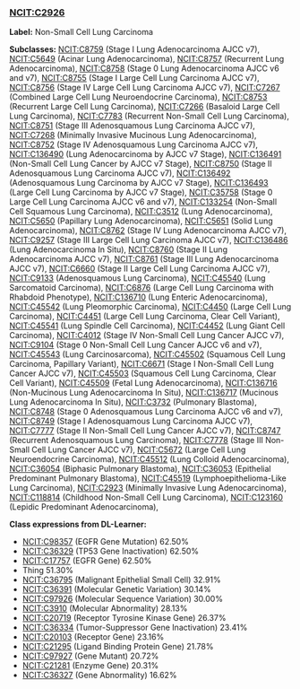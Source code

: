 
### [NCIT:C2926](http://purl.obolibrary.org/obo/NCIT_C2926)
**Label:** Non-Small Cell Lung Carcinoma

**Subclasses:** [NCIT:C8759](http://purl.obolibrary.org/obo/NCIT_C8759) (Stage I Lung Adenocarcinoma AJCC v7), [NCIT:C5649](http://purl.obolibrary.org/obo/NCIT_C5649) (Acinar Lung Adenocarcinoma), [NCIT:C8757](http://purl.obolibrary.org/obo/NCIT_C8757) (Recurrent Lung Adenocarcinoma), [NCIT:C8758](http://purl.obolibrary.org/obo/NCIT_C8758) (Stage 0 Lung Adenocarcinoma AJCC v6 and v7), [NCIT:C8755](http://purl.obolibrary.org/obo/NCIT_C8755) (Stage I Large Cell Lung Carcinoma AJCC v7), [NCIT:C8756](http://purl.obolibrary.org/obo/NCIT_C8756) (Stage IV Large Cell Lung Carcinoma AJCC v7), [NCIT:C7267](http://purl.obolibrary.org/obo/NCIT_C7267) (Combined Large Cell Lung Neuroendocrine Carcinoma), [NCIT:C8753](http://purl.obolibrary.org/obo/NCIT_C8753) (Recurrent Large Cell Lung Carcinoma), [NCIT:C7266](http://purl.obolibrary.org/obo/NCIT_C7266) (Basaloid Large Cell Lung Carcinoma), [NCIT:C7783](http://purl.obolibrary.org/obo/NCIT_C7783) (Recurrent Non-Small Cell Lung Carcinoma), [NCIT:C8751](http://purl.obolibrary.org/obo/NCIT_C8751) (Stage III Adenosquamous Lung Carcinoma AJCC v7), [NCIT:C7268](http://purl.obolibrary.org/obo/NCIT_C7268) (Minimally Invasive Mucinous Lung Adenocarcinoma), [NCIT:C8752](http://purl.obolibrary.org/obo/NCIT_C8752) (Stage IV Adenosquamous Lung Carcinoma AJCC v7), [NCIT:C136490](http://purl.obolibrary.org/obo/NCIT_C136490) (Lung Adenocarcinoma by AJCC v7 Stage), [NCIT:C136491](http://purl.obolibrary.org/obo/NCIT_C136491) (Non-Small Cell Lung Cancer by AJCC v7 Stage), [NCIT:C8750](http://purl.obolibrary.org/obo/NCIT_C8750) (Stage II Adenosquamous Lung Carcinoma AJCC v7), [NCIT:C136492](http://purl.obolibrary.org/obo/NCIT_C136492) (Adenosquamous Lung Carcinoma by AJCC v7 Stage), [NCIT:C136493](http://purl.obolibrary.org/obo/NCIT_C136493) (Large Cell Lung Carcinoma by AJCC v7 Stage), [NCIT:C35758](http://purl.obolibrary.org/obo/NCIT_C35758) (Stage 0 Large Cell Lung Carcinoma AJCC v6 and v7), [NCIT:C133254](http://purl.obolibrary.org/obo/NCIT_C133254) (Non-Small Cell Squamous Lung Carcinoma), [NCIT:C3512](http://purl.obolibrary.org/obo/NCIT_C3512) (Lung Adenocarcinoma), [NCIT:C5650](http://purl.obolibrary.org/obo/NCIT_C5650) (Papillary Lung Adenocarcinoma), [NCIT:C5651](http://purl.obolibrary.org/obo/NCIT_C5651) (Solid Lung Adenocarcinoma), [NCIT:C8762](http://purl.obolibrary.org/obo/NCIT_C8762) (Stage IV Lung Adenocarcinoma AJCC v7), [NCIT:C9257](http://purl.obolibrary.org/obo/NCIT_C9257) (Stage III Large Cell Lung Carcinoma AJCC v7), [NCIT:C136486](http://purl.obolibrary.org/obo/NCIT_C136486) (Lung Adenocarcinoma In Situ), [NCIT:C8760](http://purl.obolibrary.org/obo/NCIT_C8760) (Stage II Lung Adenocarcinoma AJCC v7), [NCIT:C8761](http://purl.obolibrary.org/obo/NCIT_C8761) (Stage III Lung Adenocarcinoma AJCC v7), [NCIT:C6660](http://purl.obolibrary.org/obo/NCIT_C6660) (Stage II Large Cell Lung Carcinoma AJCC v7), [NCIT:C9133](http://purl.obolibrary.org/obo/NCIT_C9133) (Adenosquamous Lung Carcinoma), [NCIT:C45540](http://purl.obolibrary.org/obo/NCIT_C45540) (Lung Sarcomatoid Carcinoma), [NCIT:C6876](http://purl.obolibrary.org/obo/NCIT_C6876) (Large Cell Lung Carcinoma with Rhabdoid Phenotype), [NCIT:C136710](http://purl.obolibrary.org/obo/NCIT_C136710) (Lung Enteric Adenocarcinoma), [NCIT:C45542](http://purl.obolibrary.org/obo/NCIT_C45542) (Lung Pleomorphic Carcinoma), [NCIT:C4450](http://purl.obolibrary.org/obo/NCIT_C4450) (Large Cell Lung Carcinoma), [NCIT:C4451](http://purl.obolibrary.org/obo/NCIT_C4451) (Large Cell Lung Carcinoma, Clear Cell Variant), [NCIT:C45541](http://purl.obolibrary.org/obo/NCIT_C45541) (Lung Spindle Cell Carcinoma), [NCIT:C4452](http://purl.obolibrary.org/obo/NCIT_C4452) (Lung Giant Cell Carcinoma), [NCIT:C4012](http://purl.obolibrary.org/obo/NCIT_C4012) (Stage IV Non-Small Cell Lung Cancer AJCC v7), [NCIT:C9104](http://purl.obolibrary.org/obo/NCIT_C9104) (Stage 0 Non-Small Cell Lung Cancer AJCC v6 and v7), [NCIT:C45543](http://purl.obolibrary.org/obo/NCIT_C45543) (Lung Carcinosarcoma), [NCIT:C45502](http://purl.obolibrary.org/obo/NCIT_C45502) (Squamous Cell Lung Carcinoma, Papillary Variant), [NCIT:C6671](http://purl.obolibrary.org/obo/NCIT_C6671) (Stage I Non-Small Cell Lung Cancer AJCC v7), [NCIT:C45503](http://purl.obolibrary.org/obo/NCIT_C45503) (Squamous Cell Lung Carcinoma, Clear Cell Variant), [NCIT:C45509](http://purl.obolibrary.org/obo/NCIT_C45509) (Fetal Lung Adenocarcinoma), [NCIT:C136716](http://purl.obolibrary.org/obo/NCIT_C136716) (Non-Mucinous Lung Adenocarcinoma In Situ), [NCIT:C136717](http://purl.obolibrary.org/obo/NCIT_C136717) (Mucinous Lung Adenocarcinoma In Situ), [NCIT:C3732](http://purl.obolibrary.org/obo/NCIT_C3732) (Pulmonary Blastoma), [NCIT:C8748](http://purl.obolibrary.org/obo/NCIT_C8748) (Stage 0 Adenosquamous Lung Carcinoma AJCC v6 and v7), [NCIT:C8749](http://purl.obolibrary.org/obo/NCIT_C8749) (Stage I Adenosquamous Lung Carcinoma AJCC v7), [NCIT:C7777](http://purl.obolibrary.org/obo/NCIT_C7777) (Stage II Non-Small Cell Lung Cancer AJCC v7), [NCIT:C8747](http://purl.obolibrary.org/obo/NCIT_C8747) (Recurrent Adenosquamous Lung Carcinoma), [NCIT:C7778](http://purl.obolibrary.org/obo/NCIT_C7778) (Stage III Non-Small Cell Lung Cancer AJCC v7), [NCIT:C5672](http://purl.obolibrary.org/obo/NCIT_C5672) (Large Cell Lung Neuroendocrine Carcinoma), [NCIT:C45512](http://purl.obolibrary.org/obo/NCIT_C45512) (Lung Colloid Adenocarcinoma), [NCIT:C36054](http://purl.obolibrary.org/obo/NCIT_C36054) (Biphasic Pulmonary Blastoma), [NCIT:C36053](http://purl.obolibrary.org/obo/NCIT_C36053) (Epithelial Predominant Pulmonary Blastoma), [NCIT:C45519](http://purl.obolibrary.org/obo/NCIT_C45519) (Lymphoepithelioma-Like Lung Carcinoma), [NCIT:C2923](http://purl.obolibrary.org/obo/NCIT_C2923) (Minimally Invasive Lung Adenocarcinoma), [NCIT:C118814](http://purl.obolibrary.org/obo/NCIT_C118814) (Childhood Non-Small Cell Lung Carcinoma), [NCIT:C123160](http://purl.obolibrary.org/obo/NCIT_C123160) (Lepidic Predominant Adenocarcinoma), 

**Class expressions from DL-Learner:**

- [NCIT:C98357](http://purl.obolibrary.org/obo/NCIT_C98357) (EGFR Gene Mutation) 62.50%
- [NCIT:C36329](http://purl.obolibrary.org/obo/NCIT_C36329) (TP53 Gene Inactivation) 62.50%
- [NCIT:C17757](http://purl.obolibrary.org/obo/NCIT_C17757) (EGFR Gene) 62.50%
- Thing 51.30%
- [NCIT:C36795](http://purl.obolibrary.org/obo/NCIT_C36795) (Malignant Epithelial Small Cell) 32.91%
- [NCIT:C36391](http://purl.obolibrary.org/obo/NCIT_C36391) (Molecular Genetic Variation) 30.14%
- [NCIT:C97926](http://purl.obolibrary.org/obo/NCIT_C97926) (Molecular Sequence Variation) 30.00%
- [NCIT:C3910](http://purl.obolibrary.org/obo/NCIT_C3910) (Molecular Abnormality) 28.13%
- [NCIT:C20719](http://purl.obolibrary.org/obo/NCIT_C20719) (Receptor Tyrosine Kinase Gene) 26.37%
- [NCIT:C36334](http://purl.obolibrary.org/obo/NCIT_C36334) (Tumor-Suppressor Gene Inactivation) 23.41%
- [NCIT:C20103](http://purl.obolibrary.org/obo/NCIT_C20103) (Receptor Gene) 23.16%
- [NCIT:C21295](http://purl.obolibrary.org/obo/NCIT_C21295) (Ligand Binding Protein Gene) 21.78%
- [NCIT:C97927](http://purl.obolibrary.org/obo/NCIT_C97927) (Gene Mutant) 20.72%
- [NCIT:C21281](http://purl.obolibrary.org/obo/NCIT_C21281) (Enzyme Gene) 20.31%
- [NCIT:C36327](http://purl.obolibrary.org/obo/NCIT_C36327) (Gene Abnormality) 16.62%


